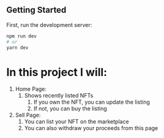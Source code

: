 

## Getting Started

First, run the development server:

```bash
npm run dev
# or
yarn dev
```


# In this project I will:
1. Home Page:
    1. Shows recently listed NFTs
        1. If you own the NFT, you can update the listing
        2. If not, you can buy the listing
2. Sell Page:
    1. You can list your NFT on the marketplace
    2. You can also withdraw your proceeds from this page
